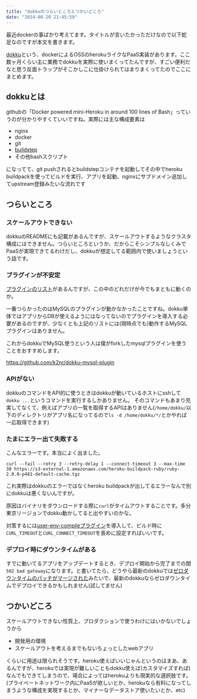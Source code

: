 ```yaml
---
title: "dokkuのつらいところとつかいどころ"
date: "2014-08-20 21:45:59"
---
```


最近dockerの事ばかり考えてます。タイトルが言いたかっただけなので以下蛇足なのですが本文を書きます。

[dokku](https://github.com/progrium/dokku)という、dockerによるOSSのherokuライクなPaaS実装があります。ここ数ヶ月くらい主に業務でdokkuを実際に使いまくってたんですが、すごい便利だなと思う反面トラップがそこかしこに仕掛けられてはまりまくってたのでここにまとめます。

## dokkuとは

githubの「Docker powered mini-Heroku in around 100 lines of Bash」っていうのが分かりやすくていいですね。実際には主な構成要素は

* nginx
* docker
* git
* [buildstep](https://github.com/progrium/buildstep)
* その他bashスクリプト

になってて、git pushされるとbuildstepコンテナを起動してその中でheroku buildpackを使ってビルドを実行、アプリを起動、nginxにサブドメイン追加してupstream登録みたいな流れです

## つらいところ

### スケールアウトできない

dokkuのREADMEにも記載があるんですが、スケールアウトするようなクラスタ構成にはできません。つらいところというか、だからこそシンプルなしくみでPaaSが実現できてるわけだし、dokkuが想定してる範囲内で使いましょうという話です。

### プラグインが不安定

[プラグインのリスト](https://github.com/progrium/dokku/wiki/Plugins)があるんですが、この中のどれだけが今でもまともに動くのか。

一番つらかったのはMySQLのプラグインが動かなかったことですね。dokku単体ではアプリからDBが使えるようにはなってないのでプラグインを導入する必要があるのですが、少なくとも上記のリストには(現時点でも)動作するMySQLプラグインはありません。

これからdokkuでMySQL使うという人は僕がforkしたmysqlプラグインを使うことをおすすめします。

https://github.com/k2nr/dokku-mysql-plugin

### APIがない

dokkuのコマンドをAPI的に使うときはdokkuが動いているホストにsshして`dokku ...`というコマンドを実行するしかありません。
そのコマンドもあまり充実してなくて、例えばアプリの一覧を取得するAPIはありません(`/home/dokku/`以下のディレクトリがアプリ名になってるので`ls -d /home/dokku/*/`とかやれば一応取得できます)

### たまにエラー出て失敗する

こんなエラーです。本当によく出ました。

`curl --fail --retry 3 --retry-delay 1 --connect-timeout 3 --max-time 30 https://s3-external-1.amazonaws.com/heroku-buildpack-ruby/ruby-2.0.0-p481-default-cache.tgz`

これ実際はdokkuのエラーではなくheroku buildpackが出してるエラーなんで別にdokkuは悪くないんですが。

原因はバイナリをダウンロードする際に`curl`がタイムアウトすることです。多分東京リージョンでdokku動かしてると出やすいのかな。

対策するには[user-env-compileプラグイン](https://github.com/musicglue/dokku-user-env-compile)を導入して、ビルド時に`CURL_TIMEOUT`と`CURL_CONNECT_TIMEOUT`を長めに設定すればいいです。


### デプロイ時にダウンタイムがある

すでに動いてるアプリをアップデートするとき、デプロイ開始から完了までの間`502 bad gateway`になります。と書いてたら、どうやら最新のdokkuでは[ゼロダウンタイムのパッチがマージされた](https://github.com/progrium/dokku/commit/07cdab61877cfed5b7c15e292cff6162e46d881c)みたいで、最新のdokkuならゼロダウンタイムでデプロイできるかもしれません(試してません)

## つかいどころ

スケールアウトできない性質上、プロダクションで使うわけにはいかないでしょうから

* 開発用の環境
* スケールアウトを考えるまでもないちょっとしたwebアプリ

くらいに用途は限られそうです。heroku使えばいいじゃんというのはまあ、あるんですが、herokuでは実現が難しいこともdokku使えば(カスタマイズすれば)なんでもできてしまうので、場合によってはherokuよりも現実的な選択肢です。(プライベートネットワーク内にPaaSが欲しいとか、herokuなら有料になってしまうような構成を実現するとか、マイナーなデータストア使いたいとか、etc)
